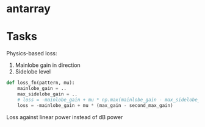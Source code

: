 # antarray

# Tasks

Physics-based loss:

1. Mainlobe gain in direction
2. Sidelobe level

```python
def loss_fn(pattern, mu):
    mainlobe_gain = ..
    max_sidelobe_gain = ..
    # loss = -mainlobe_gain + mu * np.max(mainlobe_gain - max_sidelobe_gain - max_ssl, 0)
    loss = -mainlobe_gain + mu * (max_gain - second_max_gain)
```

Loss against linear power instead of dB power

